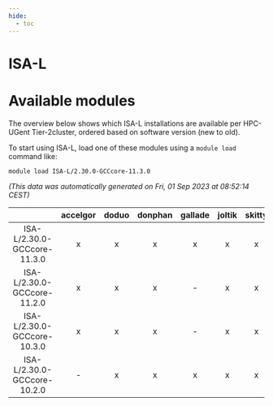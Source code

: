 ```yaml
---
hide:
  - toc
---
```


ISA-L
=====

# Available modules


The overview below shows which ISA-L installations are available per HPC-UGent Tier-2cluster, ordered based on software version (new to old).

To start using ISA-L, load one of these modules using a `module load` command like:

```shell
module load ISA-L/2.30.0-GCCcore-11.3.0
```

*(This data was automatically generated on Fri, 01 Sep 2023 at 08:52:14 CEST)*  

| |accelgor|doduo|donphan|gallade|joltik|skitty|swalot|victini|
| :---: | :---: | :---: | :---: | :---: | :---: | :---: | :---: | :---: |
|ISA-L/2.30.0-GCCcore-11.3.0|x|x|x|x|x|x|x|x|
|ISA-L/2.30.0-GCCcore-11.2.0|x|x|x|-|x|x|x|x|
|ISA-L/2.30.0-GCCcore-10.3.0|x|x|x|-|x|x|x|x|
|ISA-L/2.30.0-GCCcore-10.2.0|-|x|x|x|x|x|x|x|
